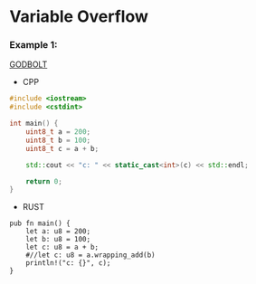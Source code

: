 # Variable Overflow

### Example 1:
[GODBOLT](https://godbolt.org/z/MdKh7seP4)
* CPP
```cpp
#include <iostream>
#include <cstdint>

int main() {
    uint8_t a = 200;
    uint8_t b = 100;
    uint8_t c = a + b;

    std::cout << "c: " << static_cast<int>(c) << std::endl;

    return 0;
}
```

* RUST
```rust,editable
pub fn main() {
    let a: u8 = 200;
    let b: u8 = 100;
    let c: u8 = a + b;
    #//let c: u8 = a.wrapping_add(b)
    println!("c: {}", c);
}
```
